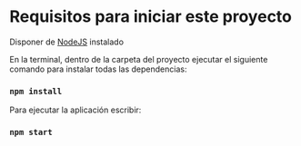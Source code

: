 # Requisitos para iniciar este proyecto

Disponer de [NodeJS](https://nodejs.org/es/) instalado

En la terminal, dentro de la carpeta del proyecto ejecutar el siguiente comando para instalar todas las dependencias:
### `npm install`

Para ejecutar la aplicación escribir:
### `npm start`
